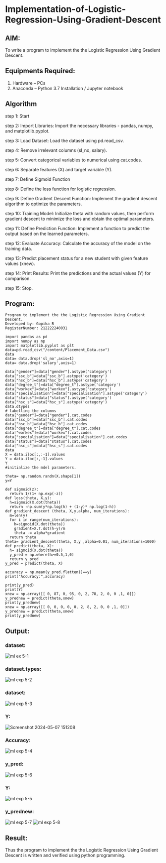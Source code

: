# Implementation-of-Logistic-Regression-Using-Gradient-Descent

## AIM:
To write a program to implement the the Logistic Regression Using Gradient Descent.

## Equipments Required:
1. Hardware – PCs
2. Anaconda – Python 3.7 Installation / Jupyter notebook

## Algorithm
step 1: Start

step 2: Import Libraries: Import the necessary libraries - pandas, numpy, and matplotlib.pyplot.

step 3: Load Dataset: Load the dataset using pd.read_csv.

step 4: Remove irrelevant columns (sl_no, salary).

step 5: Convert categorical variables to numerical using cat.codes.

step 6: Separate features (X) and target variable (Y).

step 7: Define Sigmoid Function

step 8: Define the loss function for logistic regression.

step 9: Define Gradient Descent Function: Implement the gradient descent algorithm to optimize the parameters.

step 10: Training Model: Initialize theta with random values, then perform gradient descent to minimize the loss and obtain the optimal parameters.

step 11: Define Prediction Function: Implement a function to predict the output based on the learned parameters.

step 12: Evaluate Accuracy: Calculate the accuracy of the model on the training data.

step 13: Predict placement status for a new student with given feature values (xnew).

step 14: Print Results: Print the predictions and the actual values (Y) for comparison.

step 15: Stop. 

## Program:
```
Program to implement the the Logistic Regression Using Gradient Descent.
Developed by: Gopika R
RegisterNumber: 212222240031

import pandas as pd
import numpy as np
import matplotlib.pyplot as plt
data=pd.read_csv("/content/Placement_Data.csv")
data
data= data.drop('sl_no',axis=1)
data= data.drop('salary',axis=1)

data["gender"]=data["gender"].astype('category')
data["ssc_b"]=data["ssc_b"].astype('category')
data["hsc_b"]=data["hsc_b"].astype('category')
data["degree_t"]=data["degree_t"].astype('category')
data["workex"]=data["workex"].astype('category')
data["specialisation"]=data["specialisation"].astype('category')
data["status"]=data["status"].astype('category')
data["hsc_s"]=data["hsc_s"].astype('category')
data.dtypes
# labelling the columns
data["gender"]=data["gender"].cat.codes
data["ssc_b"]=data["ssc_b"].cat.codes
data["hsc_b"]=data["hsc_b"].cat.codes
data["degree_t"]=data["degree_t"].cat.codes
data["workex"]=data["workex"].cat.codes
data["specialisation"]=data["specialisation"].cat.codes
data["status"]=data["status"].cat.codes
data["hsc_s"]=data["hsc_s"].cat.codes
data
X = data.iloc[:,:-1].values
Y = data.iloc[:,-1].values
Y
#initialize the mdel parameters.

theta= np.random.randn(X.shape[1])
y=Y

def sigmoid(z):
  return 1/(1+ np.exp(-z))
def loss(theta, X,y):
  h=sigmoid(X.dot(theta))
  return -np.sum(y*np.log(h) + (1-y)* np.log(1-h))
def gradient_descent (theta, X,y,alpha, num_iterations):
  m=len(y)
  for i in range(num_iterations):
    h=sigmoid(X.dot(theta))
    gradient=X.T.dot(h-y)/m
    theta -= alpha*gradient
  return theta
theta= gradient_descent(theta, X,y ,alpha=0.01, num_iterations=1000)
def predict(theta, X):
  h= sigmoid(X.dot(theta))
  y_pred = np.where(h>=0.5,1,0)
  return y_pred
y_pred = predict(theta, X)

accuracy = np.mean(y_pred.flatten()==y)
print("Accuracy:",accuracy)

print(y_pred)
print(Y)
xnew = np.array([[ 0, 87, 0, 95, 0, 2, 78, 2, 0, 0 ,1, 0]])
y_prednew = predict(theta,xnew)
print(y_prednew)
xnew = np.array([[ 0, 0, 0, 0, 0, 2, 8, 2, 0, 0 ,1, 0]])
y_prednew = predict(theta,xnew)
print(y_prednew)
```

## Output:
### dataset:
![ml ex 5-1](https://github.com/Gopika-9266/-Implementation-of-Logistic-Regression-Using-Gradient-Descent/assets/122762773/c463a180-386a-4ca9-bcc4-c2b33c062a8d)

### dataset.types:
![ml exp 5-2](https://github.com/Gopika-9266/-Implementation-of-Logistic-Regression-Using-Gradient-Descent/assets/122762773/2fcd8d44-53be-46fa-a81b-9f09b0dc6481)

### dataset:
![ml exp 5-3](https://github.com/Gopika-9266/-Implementation-of-Logistic-Regression-Using-Gradient-Descent/assets/122762773/172d3bd8-1ca1-4333-b073-089190e93f93)

### Y:
![Screenshot 2024-05-07 151208](https://github.com/Gopika-9266/-Implementation-of-Logistic-Regression-Using-Gradient-Descent/assets/122762773/c2e515aa-1a34-44c7-97bf-0d06dc055d0b)

### Accuracy: 
![ml exp 5-4](https://github.com/Gopika-9266/-Implementation-of-Logistic-Regression-Using-Gradient-Descent/assets/122762773/34f5b41b-7afe-4b2e-9e4e-cf0bc20a590e)

### y_pred:
![ml exp 5-6](https://github.com/Gopika-9266/-Implementation-of-Logistic-Regression-Using-Gradient-Descent/assets/122762773/1f305081-21ff-41ba-8ca1-a65ea9e91028)

### Y:
![ml exp 5-5](https://github.com/Gopika-9266/-Implementation-of-Logistic-Regression-Using-Gradient-Descent/assets/122762773/654de1de-37fe-4551-aa51-1606c0de00b5)

### y_prednew:
![ml exp 5-7](https://github.com/Gopika-9266/-Implementation-of-Logistic-Regression-Using-Gradient-Descent/assets/122762773/d8e28e9b-c0ed-4742-9339-8c0a08496ade)
![ml exp 5-8](https://github.com/Gopika-9266/-Implementation-of-Logistic-Regression-Using-Gradient-Descent/assets/122762773/e07c4fca-a130-421d-8cc1-d9f0178e816b)


## Result:
Thus the program to implement the the Logistic Regression Using Gradient Descent is written and verified using python programming.

